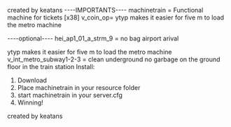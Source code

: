 created by keatans
----IMPORTANTS----
machinetrain =
Functional machine for tickets [x38]
v_coin_op= 
ytyp makes it easier for five m to load the metro machine


----optional----
hei_ap1_01_a_strm_9 =
no bag airport arival

ytyp makes it easier for five m to load the metro machine
v_int_metro_subway1-2-3 =
clean underground no garbage on the ground floor in the train station
Install:

1) Download
2) Place machinetrain in your resource folder
3) start machinetrain in your server.cfg
4) Winning!

created by keatans